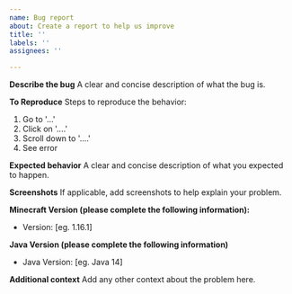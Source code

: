 ```yaml
---
name: Bug report
about: Create a report to help us improve
title: ''
labels: ''
assignees: ''

---
```


**Describe the bug**
A clear and concise description of what the bug is.

**To Reproduce**
Steps to reproduce the behavior:
1. Go to '...'
2. Click on '....'
3. Scroll down to '....'
4. See error

**Expected behavior**
A clear and concise description of what you expected to happen.

**Screenshots**
If applicable, add screenshots to help explain your problem.

**Minecraft Version (please complete the following information):**
 - Version: [eg. 1.16.1]

**Java Version (please complete the following information)**
 - Java Version: [eg. Java 14]

**Additional context**
Add any other context about the problem here.
